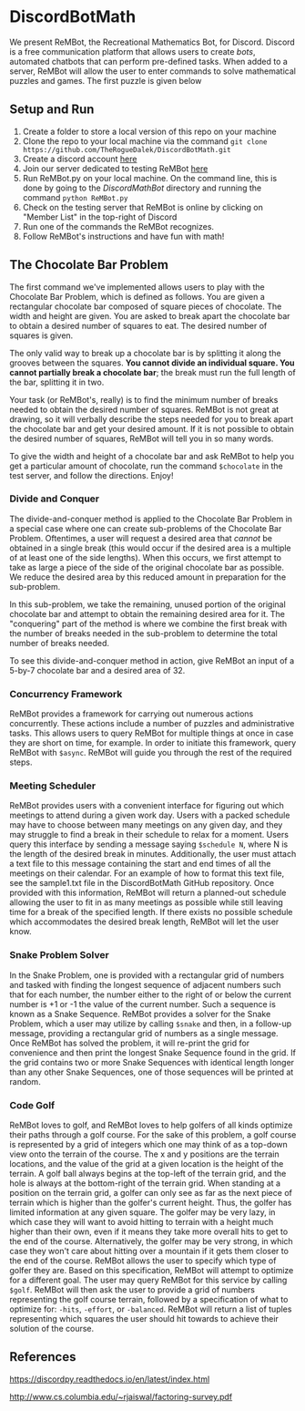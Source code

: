 # DiscordBotMath
We present ReMBot, the Recreational Mathematics Bot, for Discord. 
Discord is a free communication platform that allows users to create _bots_, 
automated chatbots that can perform pre-defined tasks. When added to a server, ReMBot will allow the user to
 enter commands to solve mathematical puzzles and games. The first puzzle is given below

## Setup and Run
1. Create a folder to store a local version of this repo on your machine
2. Clone the repo to your local machine via the command `git clone https://github.com/TheRogueDalek/DiscordBotMath.git`
3. Create a discord account [here](https://discordapp.com/)
4. Join our server dedicated to testing ReMBot [here](https://discord.gg/awFeeb5)
5. Run ReMBot.py on your local machine. On the command line, this is done by going to the _DiscordMathBot_ directory and running the command `python ReMBot.py`
6. Check on the testing server that ReMBot is online by clicking on "Member List" in the top-right of Discord
7. Run one of the commands the ReMBot recognizes.
8. Follow ReMBot's instructions and have fun with math!

## The Chocolate Bar Problem
The first command we've implemented allows users to play with the Chocolate Bar Problem, which is defined as follows.
You are given a rectangular chocolate bar composed of square pieces of chocolate. The width and height are given.
You are asked to break apart the chocolate bar to obtain a desired number of squares to eat. The desired number of squares is given.

The only valid way to break up a chocolate bar is by splitting it along the grooves
between the squares. **You cannot divide an individual square. You cannot partially break a chocolate bar**; 
the break must run the full length of the bar, splitting it in two.

Your task (or ReMBot's, really) is to find the minimum number of breaks needed to obtain the desired number of squares.
ReMBot is not great at drawing, so it will verbally describe the steps needed 
for you to break apart the chocolate bar and get your desired amount. 
If it is not possible to obtain the desired number of squares, ReMBot will tell you in so many words.

To give the width and height of a chocolate bar and ask ReMBot to help you get a particular amount of chocolate,
run the command `$chocolate` in the test server, and follow the directions. Enjoy!

### Divide and Conquer

The divide-and-conquer method is applied to the Chocolate Bar Problem in a 
special case where one can create sub-problems of the Chocolate Bar Problem. Oftentimes, a user will request a
desired area that _cannot_ be obtained in a single break (this would occur if the desired area is a multiple of at least one of the side lengths).
When this occurs, we first attempt to take as large a piece of the side of the original chocolate bar as possible. 
We reduce the desired area by this reduced amount in preparation for the sub-problem.

In this sub-problem, we take the remaining, unused portion of the original chocolate bar
and attempt to obtain the remaining desired area for it. The "conquering" part of the method is where we combine the 
first break with the number of breaks needed in the sub-problem to determine the total number of breaks needed.

To see this divide-and-conquer method in action, give ReMBot an input of a 5-by-7 chocolate bar and a desired area of 32.

### Concurrency Framework

ReMBot provides a framework for carrying out numerous actions concurrently. These actions include a number of puzzles
and administrative tasks. This allows users to query ReMBot for multiple things at once in case they are short on time,
for example. In order to initiate this framework, query ReMBot with `$async`. ReMBot will guide you through the 
rest of the required steps.

### Meeting Scheduler

ReMBot provides users with a convenient interface for figuring out which meetings to attend during a given work day.
Users with a packed schedule may have to choose between many meetings on any given day, and they may struggle to find
a break in their schedule to relax for a moment. Users query this interface by sending a message saying
`$schedule N`, where N is the length of the desired break in minutes. Additionally, the user must attach a text
file to this message containing the start and end times of all the meetings on their calendar. For an example
of how to format this text file, see the sample1.txt file in the DiscordBotMath GitHub repository. Once
provided with this information, ReMBot will return a planned-out schedule allowing the user to fit in as many
meetings as possible while still leaving time for a break of the specified length. If there exists no possible
schedule which accommodates the desired break length, ReMBot will let the user know.

### Snake Problem Solver

In the Snake Problem, one is provided with a rectangular grid of numbers and tasked with finding the longest sequence
of adjacent numbers such that for each number, the number either to the right of or below the current number is 
+1 or -1 the value of the current number. Such a sequence is known as a Snake Sequence. ReMBot provides a solver
for the Snake Problem, which a user may utilize by calling `$snake` and then, in a follow-up message, providing a
rectangular grid of numbers as a single message. Once ReMBot has solved the problem, it will re-print the grid
for convenience and then print the longest Snake Sequence found in the grid. If the grid contains two
or more Snake Sequences with identical length longer than any other Snake Sequences, one of those sequences
will be printed at random.

### Code Golf

ReMBot loves to golf, and ReMBot loves to help golfers of all kinds optimize their paths through a golf course.
For the sake of this problem, a golf course is represented by a grid of integers which one may think of as a top-down
view onto the terrain of the course. The x and y positions are the terrain locations, and the value of the grid
at a given location is the height of the terrain. A golf ball always begins at the top-left of the terrain grid, and 
the hole is always at the bottom-right of the terrain grid. When standing at a position on the terrain grid, a golfer
can only see as far as the next piece of terrain which is higher than the golfer's current height. Thus, 
the golfer has limited information at any given square. The golfer may be very lazy, in which case they will want to 
avoid hitting to terrain with a height much higher than their own, even if it means they take more overall hits to 
get to the end of the course. Alternatively, the golfer may be very strong, in which case they won't care about
hitting over a mountain if it gets them closer to the end of the course. ReMBot allows the user to specify which type
of golfer they are. Based on this specification, ReMBot will attempt to optimize for a different goal. The user
may query ReMBot for this service by calling `$golf`. ReMBot will then ask the user to provide a grid of
numbers representing the golf course terrain, followed by a specification of what to optimize for: 
`-hits`, `-effort`, or `-balanced`. ReMBot will return a list of tuples representing which squares the user
should hit towards to achieve their solution of the course.

## References
https://discordpy.readthedocs.io/en/latest/index.html

http://www.cs.columbia.edu/~rjaiswal/factoring-survey.pdf